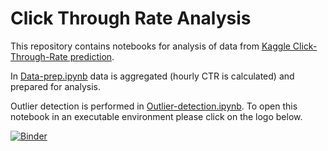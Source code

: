 # Click Through Rate Analysis

This repository contains notebooks for analysis of data from [Kaggle Click-Through-Rate prediction](https://www.kaggle.com/c/avazu-ctr-prediction/data).

In [Data-prep.ipynb](https://github.com/tatyana-perlova/Click-Through-Rate-Analysis/blob/master/notebooks/Data-prep.ipynb) data is aggregated (hourly CTR is calculated) and prepared for analysis.

Outlier detection is performed in [Outlier-detection.ipynb](https://github.com/tatyana-perlova/Click-Through-Rate-Analysis/blob/master/notebooks/Outlier-detection.ipynb). To open this notebook in an executable environment please click on the logo below. 

[![Binder](https://mybinder.org/badge_logo.svg)](https://hub.gke.mybinder.org/user/tatyana-perlova-h-rate-analysis-g733t2oe/notebooks/notebooks/Outlier-detection.ipynb)

